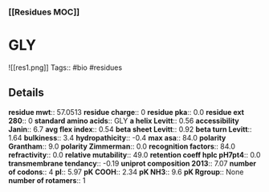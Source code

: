 ### [[Residues MOC]]
# GLY
![[res1.png]]
Tags:: #bio #residues
## Details
**residue mwt**:: 57.0513
**residue charge**:: 0
**residue pka**:: 0.0
**residue ext 280**:: 0
**standard amino acids**:: GLY
**a helix Levitt**:: 0.56
**accessibility Janin**:: 6.7
**avg flex index**:: 0.54
**beta sheet Levitt**:: 0.92
**beta turn Levitt**:: 1.64
**bulkiness**:: 3.4
**hydropathicity**:: -0.4
**max asa**:: 84.0
**polarity Grantham**:: 9.0
**polarity Zimmerman**:: 0.0
**recognition factors**:: 84.0
**refractivity**:: 0.0
**relative mutability**:: 49.0
**retention coeff hplc pH7pt4**:: 0.0
**transmembrane tendancy**:: -0.19
**uniprot composition 2013**:: 7.07
**number of codons**:: 4
**pI**:: 5.97
**pK COOH**:: 2.34
**pK NH3**:: 9.6
**pK Rgroup**:: None
**number of rotamers**:: 1
